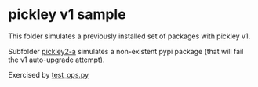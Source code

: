 # pickley v1 sample

This folder simulates a previously installed set of packages with pickley v1.

Subfolder [pickley2-a](./pickley2-a) simulates a non-existent pypi package
(that will fail the v1 auto-upgrade attempt).

Exercised by [test_ops.py](./../../test_ops.py)
